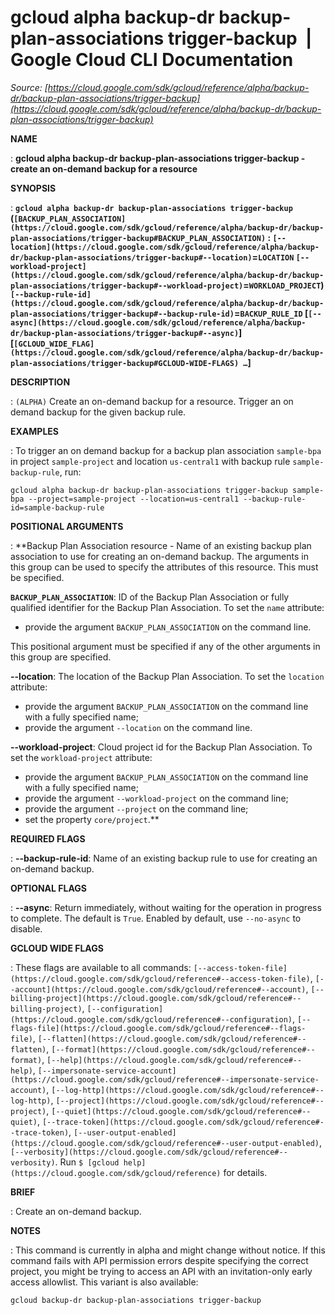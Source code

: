 # gcloud alpha backup-dr backup-plan-associations trigger-backup  |  Google Cloud CLI Documentation

*Source: [https://cloud.google.com/sdk/gcloud/reference/alpha/backup-dr/backup-plan-associations/trigger-backup](https://cloud.google.com/sdk/gcloud/reference/alpha/backup-dr/backup-plan-associations/trigger-backup)*

**NAME**

: **gcloud alpha backup-dr backup-plan-associations trigger-backup - create an on-demand backup for a resource**

**SYNOPSIS**

: **`gcloud alpha backup-dr backup-plan-associations trigger-backup` (`[BACKUP_PLAN_ASSOCIATION](https://cloud.google.com/sdk/gcloud/reference/alpha/backup-dr/backup-plan-associations/trigger-backup#BACKUP_PLAN_ASSOCIATION)` : `[--location](https://cloud.google.com/sdk/gcloud/reference/alpha/backup-dr/backup-plan-associations/trigger-backup#--location)`=`LOCATION` `[--workload-project](https://cloud.google.com/sdk/gcloud/reference/alpha/backup-dr/backup-plan-associations/trigger-backup#--workload-project)`=`WORKLOAD_PROJECT`) `[--backup-rule-id](https://cloud.google.com/sdk/gcloud/reference/alpha/backup-dr/backup-plan-associations/trigger-backup#--backup-rule-id)`=`BACKUP_RULE_ID` [`[--async](https://cloud.google.com/sdk/gcloud/reference/alpha/backup-dr/backup-plan-associations/trigger-backup#--async)`] [`[GCLOUD_WIDE_FLAG](https://cloud.google.com/sdk/gcloud/reference/alpha/backup-dr/backup-plan-associations/trigger-backup#GCLOUD-WIDE-FLAGS) …`]**

**DESCRIPTION**

: `(ALPHA)` Create an on-demand backup for a resource. Trigger an on
demand backup for the given backup rule.

**EXAMPLES**

: To trigger an on demand backup for a backup plan association
`sample-bpa` in project `sample-project` and location
`us-central1` with backup rule `sample-backup-rule`, run:

```
gcloud alpha backup-dr backup-plan-associations trigger-backup sample-bpa --project=sample-project --location=us-central1 --backup-rule-id=sample-backup-rule
```

**POSITIONAL ARGUMENTS**

: **Backup Plan Association resource - Name of an existing backup plan association
to use for creating an on-demand backup. The arguments in this group can be used
to specify the attributes of this resource.
This must be specified.

**`BACKUP_PLAN_ASSOCIATION`**:
ID of the Backup Plan Association or fully qualified identifier for the Backup
Plan Association.
To set the `name` attribute:

- provide the argument `BACKUP_PLAN_ASSOCIATION` on the command line.

This positional argument must be specified if any of the other arguments in this
group are specified.

**--location**:
The location of the Backup Plan Association.
To set the `location` attribute:

- provide the argument `BACKUP_PLAN_ASSOCIATION` on the command line
with a fully specified name;
- provide the argument `--location` on the command line.

**--workload-project**:
Cloud project id for the Backup Plan Association.
To set the `workload-project` attribute:

- provide the argument `BACKUP_PLAN_ASSOCIATION` on the command line
with a fully specified name;
- provide the argument `--workload-project` on the command line;
- provide the argument `--project` on the command line;
- set the property `core/project`.**

**REQUIRED FLAGS**

: **--backup-rule-id**:
Name of an existing backup rule to use for creating an on-demand backup.

**OPTIONAL FLAGS**

: **--async**:
Return immediately, without waiting for the operation in progress to complete.
The default is `True`. Enabled by default, use
`--no-async` to disable.

**GCLOUD WIDE FLAGS**

: These flags are available to all commands: `[--access-token-file](https://cloud.google.com/sdk/gcloud/reference#--access-token-file)`,
`[--account](https://cloud.google.com/sdk/gcloud/reference#--account)`, `[--billing-project](https://cloud.google.com/sdk/gcloud/reference#--billing-project)`,
`[--configuration](https://cloud.google.com/sdk/gcloud/reference#--configuration)`,
`[--flags-file](https://cloud.google.com/sdk/gcloud/reference#--flags-file)`,
`[--flatten](https://cloud.google.com/sdk/gcloud/reference#--flatten)`, `[--format](https://cloud.google.com/sdk/gcloud/reference#--format)`, `[--help](https://cloud.google.com/sdk/gcloud/reference#--help)`, `[--impersonate-service-account](https://cloud.google.com/sdk/gcloud/reference#--impersonate-service-account)`,
`[--log-http](https://cloud.google.com/sdk/gcloud/reference#--log-http)`,
`[--project](https://cloud.google.com/sdk/gcloud/reference#--project)`, `[--quiet](https://cloud.google.com/sdk/gcloud/reference#--quiet)`, `[--trace-token](https://cloud.google.com/sdk/gcloud/reference#--trace-token)`, `[--user-output-enabled](https://cloud.google.com/sdk/gcloud/reference#--user-output-enabled)`,
`[--verbosity](https://cloud.google.com/sdk/gcloud/reference#--verbosity)`.
Run `$ [gcloud help](https://cloud.google.com/sdk/gcloud/reference)` for details.

**BRIEF**

: Create an on-demand backup.

**NOTES**

: This command is currently in alpha and might change without notice. If this
command fails with API permission errors despite specifying the correct project,
you might be trying to access an API with an invitation-only early access
allowlist. This variant is also available:

```
gcloud backup-dr backup-plan-associations trigger-backup
```